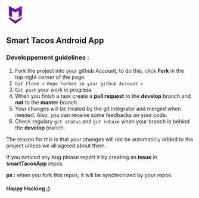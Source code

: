 ![alt text](https://github.com/adam-p/markdown-here/raw/master/src/common/images/icon48.png "Logo Title Text 1") 
## Smart Tacos Android App

### Developpement guidelines :

1. Fork the project into your github Account, to do this, click **Fork** in the top-right corner of the page.
2. ``` Git Clone < Repo Forked in your github Account > ```
3. ``` Git push ``` your work in progress
4. When you finish a task create a **pull request** to the **develop** branch and **not** to the **master** branch.
5. Your changes will be treated by the git integrator and merged when needed. Also, you can receive some feedbacks on your code.
6. Check regulary ``` git status ``` and ``` git rebase ``` when your branch is behind the **develop** branch.

The reason for this is that your changes will not be automaticly added to the project unless we all agreed about them.

If you noticed any bug please report it by creating an **issue** in **smartTacosApp** repos. 

**ps :** when you fork this repos, it will be synchronized by your repos. 

#### Happy Hacking ;)

